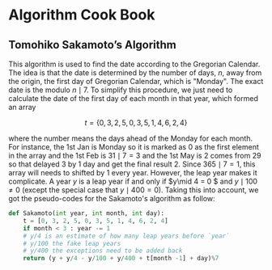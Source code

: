 # Algorithm Cook Book

## Tomohiko Sakamoto’s Algorithm

This algorithm is used to find the date according to the Gregorian Calendar. The idea is that the date is determined by the number of days, $n$, away from the origin, the first day of Gregorian Calendar, which is "Monday". The exact date is the modulo $n\mid 7$. To simplify this procedure, we just need to calculate the date of the first day of each month in that year, which formed an array 

$$
t = \lbrace 0, 3, 2, 5, 0, 3, 5, 1, 4, 6, 2, 4\rbrace
$$

where the number means the days ahead of the Monday for each month. For instance, the 1st Jan is Monday so it is marked as 0 as the first element in the array and the 1st Feb is $31\mid 7 = 3$ and the 1st May is 2 comes from $29%4 = 1$ so that delayed 3 by 1 day and get the final result 2. Since $365\mid 7 = 1$, this array will needs to shifted by 1 every year. However, the leap year makes it complicate. A year $y$ is a leap year if and only if $y\mid 4 = 0 $ and $y\mid 100 \ne 0$ (except the special case that $y\mid 400 = 0$). Taking this into account, we got the pseudo-codes for the Sakamoto's algorithm as follow:

```py
def Sakamoto(int year, int month, int day):
	t = [0, 3, 2, 5, 0, 3, 5, 1, 4, 6, 2, 4]
	if month < 3 : year -= 1
	# y/4 is an estimate of how many leap years before `year`
	# y/100 the fake leap years
	# y/400 the exceptions need to be added back
	return (y + y/4 - y/100 + y/400 + t[month -1] + day)%7
```